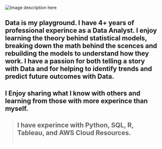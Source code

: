 ![Image description here](https://github.com/xavierharmon/xavierharmon/blob/main/movie.gif)
## Data is my playground. I have 4+ years of professional experince as a Data Analyst. I enjoy learning the theory behind statistical models, breaking down the math behind the scences and rebuilding the models to understand how they work. I have a passion for both telling a story with Data and for helping to identify trends and predict future outcomes with Data.<br>

## I Enjoy sharing what I know with others and learning from those with more experince than myself. <br>

> ## I have experince with Python, SQL, R, Tableau, and AWS Cloud Resources. <br> <br>
